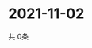 # 2021-11-02
  共 0条

  <!-- BEGIN -->
  <!-- 最后更新时间Tue Nov 02 2021 12:07:25 GMT+0000 (Coordinated Universal Time) -->
  
  <!-- END -->
  
  